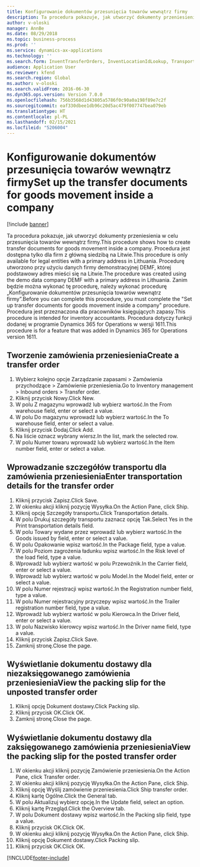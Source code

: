 ```yaml
---
title: Konfigurowanie dokumentów przesunięcia towarów wewnątrz firmy
description: Ta procedura pokazuje, jak utworzyć dokumenty przeniesienia w celu przesunięcia towarów wewnątrz firmy.
author: v-oloski
manager: AnnBe
ms.date: 08/29/2018
ms.topic: business-process
ms.prod: ''
ms.service: dynamics-ax-applications
ms.technology: ''
ms.search.form: InventTransferOrders, InventLocationIdLookup, TransportationDocument, HcmWorkerLookUp, SrsReportViewerForm, InventTransferParmShip
audience: Application User
ms.reviewer: kfend
ms.search.region: Global
ms.author: v-oloski
ms.search.validFrom: 2016-06-30
ms.dyn365.ops.version: Version 7.0.0
ms.openlocfilehash: 756b3568d1d43805a5786f0c90a0a198f89e7c2f
ms.sourcegitcommit: eaf330dbee1db96c20d5ac479f007747bea079eb
ms.translationtype: HT
ms.contentlocale: pl-PL
ms.lasthandoff: 02/15/2021
ms.locfileid: "5206004"
---
```

# <a name="set-up-the-transfer-documents-for-goods-movement-inside-a-company"></a><span data-ttu-id="b6cd8-103">Konfigurowanie dokumentów przesunięcia towarów wewnątrz firmy</span><span class="sxs-lookup"><span data-stu-id="b6cd8-103">Set up the transfer documents for goods movement inside a company</span></span>

[!include [banner](../../includes/banner.md)]

<span data-ttu-id="b6cd8-104">Ta procedura pokazuje, jak utworzyć dokumenty przeniesienia w celu przesunięcia towarów wewnątrz firmy.</span><span class="sxs-lookup"><span data-stu-id="b6cd8-104">This procedure shows how to create transfer documents for goods movement inside a company.</span></span> <span data-ttu-id="b6cd8-105">Procedura jest dostępna tylko dla firm z główną siedzibą na Litwie.</span><span class="sxs-lookup"><span data-stu-id="b6cd8-105">This procedure is only available for legal entities with a primary address in Lithuania.</span></span> <span data-ttu-id="b6cd8-106">Procedurę utworzono przy użyciu danych firmy demonstracyjnej DEMF, której podstawowy adres mieści się na Litwie.</span><span class="sxs-lookup"><span data-stu-id="b6cd8-106">The procedure was created using the demo data company DEMF with a primary address in Lithuania.</span></span> <span data-ttu-id="b6cd8-107">Zanim będzie można wykonać tę procedurę, należy wykonać procedurę „Konfigurowanie dokumentów przesunięcia towarów wewnątrz firmy”.</span><span class="sxs-lookup"><span data-stu-id="b6cd8-107">Before you can complete this procedure, you must complete the "Set up transfer documents for goods movement inside a company" procedure.</span></span> <span data-ttu-id="b6cd8-108">Procedura jest przeznaczona dla pracowników księgujących zapasy.</span><span class="sxs-lookup"><span data-stu-id="b6cd8-108">This procedure is intended for inventory accountants.</span></span> <span data-ttu-id="b6cd8-109">Procedura dotyczy funkcji dodanej w programie Dynamics 365 for Operations w wersji 1611.</span><span class="sxs-lookup"><span data-stu-id="b6cd8-109">This procedure is for a feature that was added in Dynamics 365 for Operations version 1611.</span></span>


## <a name="create-a-transfer-order"></a><span data-ttu-id="b6cd8-110">Tworzenie zamówienia przeniesienia</span><span class="sxs-lookup"><span data-stu-id="b6cd8-110">Create a transfer order</span></span>
1. <span data-ttu-id="b6cd8-111">Wybierz kolejno opcje Zarządzanie zapasami > Zamówienia przychodzące > Zamówienie przeniesienia.</span><span class="sxs-lookup"><span data-stu-id="b6cd8-111">Go to Inventory management > Inbound orders > Transfer order.</span></span>
2. <span data-ttu-id="b6cd8-112">Kliknij przycisk Nowy.</span><span class="sxs-lookup"><span data-stu-id="b6cd8-112">Click New.</span></span>
3. <span data-ttu-id="b6cd8-113">W polu Z magazynu wprowadź lub wybierz wartość.</span><span class="sxs-lookup"><span data-stu-id="b6cd8-113">In the From warehouse field, enter or select a value.</span></span>
4. <span data-ttu-id="b6cd8-114">W polu Do magazynu wprowadź lub wybierz wartość.</span><span class="sxs-lookup"><span data-stu-id="b6cd8-114">In the To warehouse field, enter or select a value.</span></span>
5. <span data-ttu-id="b6cd8-115">Kliknij przycisk Dodaj.</span><span class="sxs-lookup"><span data-stu-id="b6cd8-115">Click Add.</span></span>
6. <span data-ttu-id="b6cd8-116">Na liście oznacz wybrany wiersz.</span><span class="sxs-lookup"><span data-stu-id="b6cd8-116">In the list, mark the selected row.</span></span>
7. <span data-ttu-id="b6cd8-117">W polu Numer towaru wprowadź lub wybierz wartość.</span><span class="sxs-lookup"><span data-stu-id="b6cd8-117">In the Item number field, enter or select a value.</span></span>

## <a name="enter-transportation-details-for-the-transfer-order"></a><span data-ttu-id="b6cd8-118">Wprowadzanie szczegółów transportu dla zamówienia przeniesienia</span><span class="sxs-lookup"><span data-stu-id="b6cd8-118">Enter transportation details for the transfer order</span></span>
1. <span data-ttu-id="b6cd8-119">Kliknij przycisk Zapisz.</span><span class="sxs-lookup"><span data-stu-id="b6cd8-119">Click Save.</span></span>
2. <span data-ttu-id="b6cd8-120">W okienku akcji kliknij pozycję Wysyłka.</span><span class="sxs-lookup"><span data-stu-id="b6cd8-120">On the Action Pane, click Ship.</span></span>
3. <span data-ttu-id="b6cd8-121">Kliknij opcję Szczegóły transportu.</span><span class="sxs-lookup"><span data-stu-id="b6cd8-121">Click Transportation details.</span></span>
4. <span data-ttu-id="b6cd8-122">W polu Drukuj szczegóły transportu zaznacz opcję Tak.</span><span class="sxs-lookup"><span data-stu-id="b6cd8-122">Select Yes in the Print transportation details field.</span></span>
5. <span data-ttu-id="b6cd8-123">W polu Towary wydane przez wprowadź lub wybierz wartość.</span><span class="sxs-lookup"><span data-stu-id="b6cd8-123">In the Goods issued by field, enter or select a value.</span></span>
6. <span data-ttu-id="b6cd8-124">W polu Opakowanie wpisz wartość.</span><span class="sxs-lookup"><span data-stu-id="b6cd8-124">In the Package field, type a value.</span></span>
7. <span data-ttu-id="b6cd8-125">W polu Poziom zagrożenia ładunku wpisz wartość.</span><span class="sxs-lookup"><span data-stu-id="b6cd8-125">In the Risk level of the load field, type a value.</span></span>
8. <span data-ttu-id="b6cd8-126">Wprowadź lub wybierz wartość w polu Przewoźnik.</span><span class="sxs-lookup"><span data-stu-id="b6cd8-126">In the Carrier field, enter or select a value.</span></span>
9. <span data-ttu-id="b6cd8-127">Wprowadź lub wybierz wartość w polu Model.</span><span class="sxs-lookup"><span data-stu-id="b6cd8-127">In the Model field, enter or select a value.</span></span>
10. <span data-ttu-id="b6cd8-128">W polu Numer rejestracji wpisz wartość.</span><span class="sxs-lookup"><span data-stu-id="b6cd8-128">In the Registration number field, type a value.</span></span>
11. <span data-ttu-id="b6cd8-129">W polu Numer rejestracyjny przyczepy wpisz wartość.</span><span class="sxs-lookup"><span data-stu-id="b6cd8-129">In the Trailer registration number field, type a value.</span></span>
12. <span data-ttu-id="b6cd8-130">Wprowadź lub wybierz wartość w polu Kierowca.</span><span class="sxs-lookup"><span data-stu-id="b6cd8-130">In the Driver field, enter or select a value.</span></span>
13. <span data-ttu-id="b6cd8-131">W polu Nazwisko kierowcy wpisz wartość.</span><span class="sxs-lookup"><span data-stu-id="b6cd8-131">In the Driver name field, type a value.</span></span>
14. <span data-ttu-id="b6cd8-132">Kliknij przycisk Zapisz.</span><span class="sxs-lookup"><span data-stu-id="b6cd8-132">Click Save.</span></span>
15. <span data-ttu-id="b6cd8-133">Zamknij stronę.</span><span class="sxs-lookup"><span data-stu-id="b6cd8-133">Close the page.</span></span>

## <a name="view-the-packing-slip-for-the-unposted-transfer-order"></a><span data-ttu-id="b6cd8-134">Wyświetlanie dokumentu dostawy dla niezaksięgowanego zamówienia przeniesienia</span><span class="sxs-lookup"><span data-stu-id="b6cd8-134">View the packing slip for the unposted transfer order</span></span>
1. <span data-ttu-id="b6cd8-135">Kliknij opcję Dokument dostawy.</span><span class="sxs-lookup"><span data-stu-id="b6cd8-135">Click Packing slip.</span></span>
2. <span data-ttu-id="b6cd8-136">Kliknij przycisk OK.</span><span class="sxs-lookup"><span data-stu-id="b6cd8-136">Click OK.</span></span>
3. <span data-ttu-id="b6cd8-137">Zamknij stronę.</span><span class="sxs-lookup"><span data-stu-id="b6cd8-137">Close the page.</span></span>

## <a name="view-the-packing-slip-for-the-posted-transfer-order"></a><span data-ttu-id="b6cd8-138">Wyświetlanie dokumentu dostawy dla zaksięgowanego zamówienia przeniesienia</span><span class="sxs-lookup"><span data-stu-id="b6cd8-138">View the packing slip for the posted transfer order</span></span>
1. <span data-ttu-id="b6cd8-139">W okienku akcji kliknij pozycję Zamówienie przeniesienia.</span><span class="sxs-lookup"><span data-stu-id="b6cd8-139">On the Action Pane, click Transfer order.</span></span>
2. <span data-ttu-id="b6cd8-140">W okienku akcji kliknij pozycję Wysyłka.</span><span class="sxs-lookup"><span data-stu-id="b6cd8-140">On the Action Pane, click Ship.</span></span>
3. <span data-ttu-id="b6cd8-141">Kliknij opcję Wyślij zamówienie przeniesienia.</span><span class="sxs-lookup"><span data-stu-id="b6cd8-141">Click Ship transfer order.</span></span>
4. <span data-ttu-id="b6cd8-142">Kliknij kartę Ogólne.</span><span class="sxs-lookup"><span data-stu-id="b6cd8-142">Click the General tab.</span></span>
5. <span data-ttu-id="b6cd8-143">W polu Aktualizuj wybierz opcję.</span><span class="sxs-lookup"><span data-stu-id="b6cd8-143">In the Update field, select an option.</span></span>
6. <span data-ttu-id="b6cd8-144">Kliknij kartę Przegląd.</span><span class="sxs-lookup"><span data-stu-id="b6cd8-144">Click the Overview tab.</span></span>
7. <span data-ttu-id="b6cd8-145">W polu Dokument dostawy wpisz wartość.</span><span class="sxs-lookup"><span data-stu-id="b6cd8-145">In the Packing slip field, type a value.</span></span>
8. <span data-ttu-id="b6cd8-146">Kliknij przycisk OK.</span><span class="sxs-lookup"><span data-stu-id="b6cd8-146">Click OK.</span></span>
9. <span data-ttu-id="b6cd8-147">W okienku akcji kliknij pozycję Wysyłka.</span><span class="sxs-lookup"><span data-stu-id="b6cd8-147">On the Action Pane, click Ship.</span></span>
10. <span data-ttu-id="b6cd8-148">Kliknij opcję Dokument dostawy.</span><span class="sxs-lookup"><span data-stu-id="b6cd8-148">Click Packing slip.</span></span>
11. <span data-ttu-id="b6cd8-149">Kliknij przycisk OK.</span><span class="sxs-lookup"><span data-stu-id="b6cd8-149">Click OK.</span></span>



[!INCLUDE[footer-include](../../../includes/footer-banner.md)]